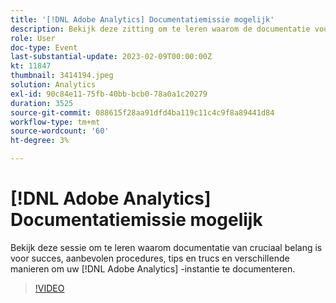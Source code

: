 ```yaml
---
title: '[!DNL Adobe Analytics] Documentatiemissie mogelijk'
description: Bekijk deze zitting om te leren waarom de documentatie voor succes, beste praktijken, uiteinden en trucs cruciaal is, en verscheidene benaderingen u aan het documenteren van uw  [!DNL Adobe Analytics]  instantie kunt nemen. Juni 2022
role: User
doc-type: Event
last-substantial-update: 2023-02-09T00:00:00Z
kt: 11847
thumbnail: 3414194.jpeg
solution: Analytics
exl-id: 90c84e11-75fb-40bb-bcb0-78a0a1c20279
duration: 3525
source-git-commit: 088615f28aa91dfd4ba119c11c4c9f8a89441d84
workflow-type: tm+mt
source-wordcount: '60'
ht-degree: 3%

---
```


# [!DNL Adobe Analytics] Documentatiemissie mogelijk

Bekijk deze sessie om te leren waarom documentatie van cruciaal belang is voor succes, aanbevolen procedures, tips en trucs en verschillende manieren om uw [!DNL Adobe Analytics] -instantie te documenteren.

>[!VIDEO](https://video.tv.adobe.com/v/3414194/?quality=12&learn=on)

